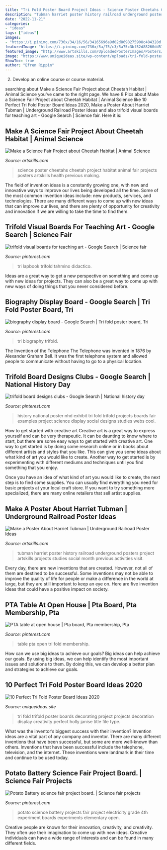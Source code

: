 ```yaml
---
title: "Tri Fold Poster Board Project Ideas - Science Poster Cheetahs Cheetah Project Habitat Animal Fair Projects Posters Artskills Health Previous Making"
description: "Tubman harriet poster history railroad underground posters project artskills projects studies social month previous activities visit"
date: "2022-11-21"
categories:
- "ideas"
tags: ["ideas"]
images:
- "https://i.pinimg.com/736x/34/16/56/34165696a9d02d8698275908c484328d.jpg"
featuredImage: "https://i.pinimg.com/736x/5a/75/c3/5a75c3bf52d88260dd51411b1719914b.jpg"
featured_image: "http://www.artskills.com/UploadedPosterImages/Posters/Zoom/jxPY9G.jpg"
image: "https://www.uniqueideas.site/wp-content/uploads/tri-fold-poster-board-decoration-ideas-decorating-trifold-boards.jpg"
ShowToc: true
author: "Efren Rippin"
---
```



2. Develop an online course or course material.

	

		
searching about Make a Science Fair Project about Cheetah Habitat | Animal Science you've came to the right page. We have 8 Pics about Make a Science Fair Project about Cheetah Habitat | Animal Science like 10 Perfect Tri Fold Poster Board Ideas 2020, Make a Poster About Harriet Tubman | Underground Railroad Poster Ideas and also trifold visual boards for teaching art - Google Search | Science fair. Here it is:
		
    
## Make A Science Fair Project About Cheetah Habitat | Animal Science

<img loading=lazy src="http://www.artskills.com/UploadedPosterImages/Posters/Zoom/jxPY9G.jpg" onerror="this.onerror=null;this.src='https://tse4.mm.bing.net/th?id=OIP.AXYBOPcQLvXm2ShxmN4YNQHaJl&amp;pid=15.1';" alt="Make a Science Fair Project about Cheetah Habitat | Animal Science">

_Source: artskills.com_

>science poster cheetahs cheetah project habitat animal fair projects posters artskills health previous making. 

	

The field of invention ideas is a constantly growing one, with new and innovative ways to improve our lives being developed all the time. Some of the most common invention ideas include: new products, services, and technologies. There are many different ways to come up with new ideas that can improve our lives, and there are plenty of opportunity for creativity and innovation if we are willing to take the time to find them.

    
## Trifold Visual Boards For Teaching Art - Google Search | Science Fair

<img loading=lazy src="https://i.pinimg.com/originals/fd/81/82/fd8182aac3d424fed62d4bb310c11d37.png" onerror="this.onerror=null;this.src='https://tse2.mm.bing.net/th?id=OIP.InaHmDdVZTEcxWEhmeDrQAHaJ4&amp;pid=15.1';" alt="trifold visual boards for teaching art - Google Search | Science fair">

_Source: pinterest.com_

>tri lapbook trifold tahmino didactico. 

	

Ideas are a great way to get a new perspective on something and come up with new ideas for projects. They can also be a great way to come up with new ways of doing things that you never considered before.

    
## Biography Display Board - Google Search | Tri Fold Poster Board, Tri

<img loading=lazy src="https://i.pinimg.com/736x/5a/75/c3/5a75c3bf52d88260dd51411b1719914b.jpg" onerror="this.onerror=null;this.src='https://tse1.mm.bing.net/th?id=OIP.q_-yG5J5RpwdBR_ualLJvAAAAA&amp;pid=15.1';" alt="biography display board - Google Search | Tri fold poster board, Tri">

_Source: pinterest.com_

>tri biography trifold. 

	

The Invention of the Telephone
The Telephone was invented in 1876 by Alexander Graham Bell. It was the first telephone system and allowed people to communicate without having to go to a physical location.

    
## Trifold Board Designs Clubs - Google Search | National History Day

<img loading=lazy src="https://i.pinimg.com/originals/97/5f/26/975f265358976dcb246161fca842027d.jpg" onerror="this.onerror=null;this.src='https://tse3.mm.bing.net/th?id=OIP.RCHd0MLkOJVPZVMRq3VzmQHaJ3&amp;pid=15.1';" alt="trifold board designs clubs - Google Search | National history day">

_Source: pinterest.com_

>history national poster nhd exhibit tri fold trifold projects boards fair examples project science display social designs studies webs cool. 

	

How to get started with creative art
Creative art is a great way to express yourself and can be very therapeutic. It can be daunting to know where to start, but there are some easy ways to get started with creative art.
One way to get started is by doing some research online or in books about different artists and styles that you like. This can give you some ideas about what kind of art you would like to create. Another way to get started is by experimenting with different mediums and techniques until you find something that you enjoy.

Once you have an idea of what kind of art you would like to create, the next step is to find some supplies. You can usually find everything you need for basic projects at your local craft store. If you want to try something more specialized, there are many online retailers that sell artist supplies.

    
## Make A Poster About Harriet Tubman | Underground Railroad Poster Ideas

<img loading=lazy src="https://artskills.com/UploadedPosterImages/Posters/Zoom/5Po6R3.jpg" onerror="this.onerror=null;this.src='https://tse4.mm.bing.net/th?id=OIP.wtBJEuKi5jQ4maqN78cHdQHaJd&amp;pid=15.1';" alt="Make a Poster About Harriet Tubman | Underground Railroad Poster Ideas">

_Source: artskills.com_

>tubman harriet poster history railroad underground posters project artskills projects studies social month previous activities visit. 

	

Every day, there are new inventions that are created. However, not all of them are destined to be successful. Some inventions may not be able to improve the quality of life for people or make a difference in the world at large, but they are still important to keep an eye on. Here are five invention ideas that could have a positive impact on society.

    
## PTA Table At Open House | Pta Board, Pta Membership, Pta

<img loading=lazy src="https://i.pinimg.com/originals/fc/e5/cc/fce5cc97c898f9ed4d546769925d52b8.jpg" onerror="this.onerror=null;this.src='https://tse4.mm.bing.net/th?id=OIP.jeChBLE-SNjCDflmRHSPygHaJ4&amp;pid=15.1';" alt="PTA table at open house | Pta board, Pta membership, Pta">

_Source: pinterest.com_

>table pta open tri fold membership. 

	

How can we use big ideas to achieve our goals?
Big ideas can help achieve our goals. By using big ideas, we can help identify the most important issues and solutions to them. By doing this, we can develop a better plan and strategies to achieve our goals.

    
## 10 Perfect Tri Fold Poster Board Ideas 2020

<img loading=lazy src="https://www.uniqueideas.site/wp-content/uploads/tri-fold-poster-board-decoration-ideas-decorating-trifold-boards.jpg" onerror="this.onerror=null;this.src='https://tse4.mm.bing.net/th?id=OIP.pCTRuViJ7RyRuGQ6__L2JQHaE8&amp;pid=15.1';" alt="10 Perfect Tri Fold Poster Board Ideas 2020">

_Source: uniqueideas.site_

>tri fold trifold poster boards decorating project projects decoration display creativity perfect holly janise title file type. 

	

What was the inventor’s biggest success with their invention?
Invention ideas are a vital part of any company and inventor. There are many different inventions that have been successful, but some are more well-known than others. Inventions that have been successful include the telephone, television, and the internet. These inventions were landmark in their time and continue to be used today.

    
## Potato Battery Science Fair Project Board. | Science Fair Projects

<img loading=lazy src="https://i.pinimg.com/736x/34/16/56/34165696a9d02d8698275908c484328d.jpg" onerror="this.onerror=null;this.src='https://tse1.mm.bing.net/th?id=OIP.qYdK-yhL6xY3Busm4wawzQHaNK&amp;pid=15.1';" alt="Potato Battery science fair project board. | Science fair projects">

_Source: pinterest.com_

>potato science battery projects fair project electricity grade 4th experiment boards experiments elementary open. 

	

Creative people are known for their innovation, creativity, and creativity. They often use their imagination to come up with new ideas. Creative individuals can have a wide range of interests and can be found in many different fields.

